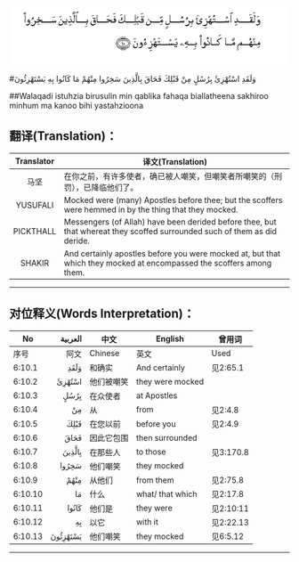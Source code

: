 ![006:010](images/006_010.gif)

#وَلَقَدِ اسْتُهْزِئَ بِرُسُلٍ مِنْ قَبْلِكَ فَحَاقَ بِالَّذِينَ سَخِرُوا مِنْهُمْ مَا كَانُوا بِهِ يَسْتَهْزِئُونَ 

##Walaqadi istuhzia birusulin min qablika fahaqa biallatheena sakhiroo minhum ma kanoo bihi yastahzioona 

## 翻译(Translation)：

| Translator | 译文(Translation)                                            |
| :--------: | ------------------------------------------------------------ |
|    马坚    | 在你之前，有许多使者，确已被人嘲笑，但嘲笑者所嘲笑的（刑罚），已降临他们了。 |
|  YUSUFALI  | Mocked were (many) Apostles before thee; but the scoffers were hemmed in by the thing that they mocked. |
| PICKTHALL  | Messengers (of Allah) have been derided before thee, but that whereat they scoffed surrounded such of them as did deride. |
|   SHAKIR   | And certainly apostles before you were mocked at, but that which they mocked at encompassed the scoffers among them. |

---

## 对位释义(Words Interpretation)：

| No   | العربية | 中文    | English | 曾用词 |
| ---- | ------: | ------- | ------- | ------ |
| 序号 |    阿文 | Chinese | 英文    | Used   |
| 6:10.1  | وَلَقَدِ     | 和确实     | And certainly    | 见2:65.1  |
| 6:10.2  | اسْتُهْزِئَ   | 他们被嘲笑 | they were mocked |           |
| 6:10.3  | بِرُسُلٍ     | 在众使者   | at Apostles      |           |
| 6:10.4  | مِنْ       | 从         | from             | 见2:4.8   |
| 6:10.5  | قَبْلِكَ     | 在您以前   | before you       | 见2:4.9   |
| 6:10.6  | فَحَاقَ     | 因此它包围 | then surrounded  |           |
| 6:10.7  | بِالَّذِينَ   | 在那些人   | to those         | 见3:170.8 |
| 6:10.8  | سَخِرُوا    | 他们嘲笑   | they mocked      |           |
| 6:10.9  | مِنْهُمْ     | 从他们     | from them        | 见2:75.8  |
| 6:10.10 | مَا       | 什么       | what/ that which | 见2:17.8  |
| 6:10.11 | كَانُوا    | 他们是     | they were        | 见2:10:11 |
| 6:10.12 | بِهِ       | 以它       | with it          | 见2:22.13 |
| 6:10.13 | يَسْتَهْزِئُونَ | 他们嘲笑   | they mocked      | 见6:5.12  |

---
